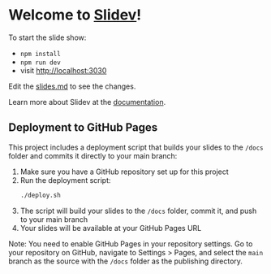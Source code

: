 # Welcome to [Slidev](https://github.com/slidevjs/slidev)!

To start the slide show:

- `npm install`
- `npm run dev`
- visit <http://localhost:3030>

Edit the [slides.md](./slides.md) to see the changes.

Learn more about Slidev at the [documentation](https://sli.dev/).

## Deployment to GitHub Pages

This project includes a deployment script that builds your slides to the `/docs` folder and commits it directly to your main branch:

1. Make sure you have a GitHub repository set up for this project
2. Run the deployment script:
   ```bash
   ./deploy.sh
   ```
3. The script will build your slides to the `/docs` folder, commit it, and push to your main branch
4. Your slides will be available at your GitHub Pages URL

Note: You need to enable GitHub Pages in your repository settings. Go to your repository on GitHub, navigate to Settings > Pages, and select the `main` branch as the source with the `/docs` folder as the publishing directory.
